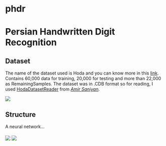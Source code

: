 phdr
==============================

# Persian Handwritten Digit Recognition


## Dataset
The name of the dataset used is Hoda and you can know more in this [link](http://farsiocr.ir/%D9%85%D8%AC%D9%85%D9%88%D8%B9%D9%87-%D8%AF%D8%A7%D8%AF%D9%87/%D9%85%D8%AC%D9%85%D9%88%D8%B9%D9%87-%D8%A7%D8%B1%D9%82%D8%A7%D9%85-%D8%AF%D8%B3%D8%AA%D9%86%D9%88%DB%8C%D8%B3-%D9%87%D8%AF%DB%8C/). Contains 60,000 data for training, 20,000 for testing and more than 22,000 as RemainingSamples.
The dataset was in .CDB format so for reading, I used [HodaDatasetReader](https://github.com/amir-saniyan/HodaDatasetReader) from [*Amir Saniyan*](https://github.com/amir-saniyan).

<img align="middle" src="static/dataset_sample.png"> 

## Structure
A neural network...

<img align="middle" src="static/confusionmatrix.png"> 
<img align="middle" src="static/test.png"> 
